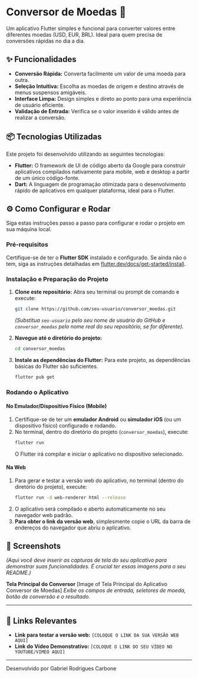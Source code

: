# Conversor de Moedas 💱

Um aplicativo Flutter simples e funcional para converter valores entre diferentes moedas (USD, EUR, BRL). Ideal para quem precisa de conversões rápidas no dia a dia.

## ✨ Funcionalidades

* **Conversão Rápida:** Converta facilmente um valor de uma moeda para outra.
* **Seleção Intuitiva:** Escolha as moedas de origem e destino através de menus suspensos amigáveis.
* **Interface Limpa:** Design simples e direto ao ponto para uma experiência de usuário eficiente.
* **Validação de Entrada:** Verifica se o valor inserido é válido antes de realizar a conversão.

## 📦 Tecnologias Utilizadas

Este projeto foi desenvolvido utilizando as seguintes tecnologias:

* **Flutter:** O framework de UI de código aberto da Google para construir aplicativos compilados nativamente para mobile, web e desktop a partir de um único código-fonte.
* **Dart:** A linguagem de programação otimizada para o desenvolvimento rápido de aplicativos em qualquer plataforma, ideal para o Flutter.

## ⚙️ Como Configurar e Rodar

Siga estas instruções passo a passo para configurar e rodar o projeto em sua máquina local.

### Pré-requisitos

Certifique-se de ter o **Flutter SDK** instalado e configurado. Se ainda não o tem, siga as instruções detalhadas em [flutter.dev/docs/get-started/install](https://flutter.dev/docs/get-started/install).

### Instalação e Preparação do Projeto

1.  **Clone este repositório:**
    Abra seu terminal ou prompt de comando e execute:
    ```bash
    git clone https://github.com/seu-usuario/conversor_moedas.git
    ```
    *(Substitua `seu-usuario` pelo seu nome de usuário do GitHub e `conversor_moedas` pelo nome real do seu repositório, se for diferente).*

2.  **Navegue até o diretório do projeto:**
    ```bash
    cd conversor_moedas
    ```

3.  **Instale as dependências do Flutter:**
    Para este projeto, as dependências básicas do Flutter são suficientes.
    ```bash
    flutter pub get
    ```

### Rodando o Aplicativo

#### No Emulador/Dispositivo Físico (Mobile)

1.  Certifique-se de ter um **emulador Android** ou **simulador iOS** (ou um dispositivo físico) configurado e rodando.
2.  No terminal, dentro do diretório do projeto (`conversor_moedas`), execute:
    ```bash
    flutter run
    ```
    O Flutter irá compilar e iniciar o aplicativo no dispositivo selecionado.

#### Na Web

1.  Para gerar e testar a versão web do aplicativo, no terminal (dentro do diretório do projeto), execute:
    ```bash
    flutter run -d web-renderer html --release
    ```
2.  O aplicativo será compilado e aberto automaticamente no seu navegador web padrão.
3.  **Para obter o link da versão web**, simplesmente copie o URL da barra de endereços do navegador que abriu o aplicativo.

## 📸 Screenshots

*(Aqui você deve inserir as capturas de tela do seu aplicativo para demonstrar suas funcionalidades. É crucial ter essas imagens para o seu README.)*

**Tela Principal do Conversor**
[Image of Tela Principal do Aplicativo Conversor de Moedas]
*Exibe os campos de entrada, seletores de moeda, botão de conversão e o resultado.*

---

## 🔗 Links Relevantes

* **Link para testar a versão web:** `[COLOQUE O LINK DA SUA VERSÃO WEB AQUI]`
* **Link do Vídeo Demonstrativo:** `[COLOQUE O LINK DO SEU VÍDEO NO YOUTUBE/VIMEO AQUI]`

---

Desenvolvido por Gabriel Rodrigues Carbone